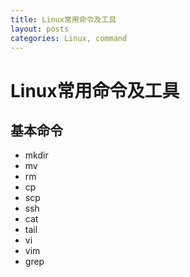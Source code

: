 ```yaml
---
title: Linux常用命令及工具
layout: posts
categories: Linux, command
---
```

# Linux常用命令及工具

## 基本命令
* mkdir
* mv
* rm
* cp
* scp
* ssh
* cat
* tail
* vi
* vim
* grep